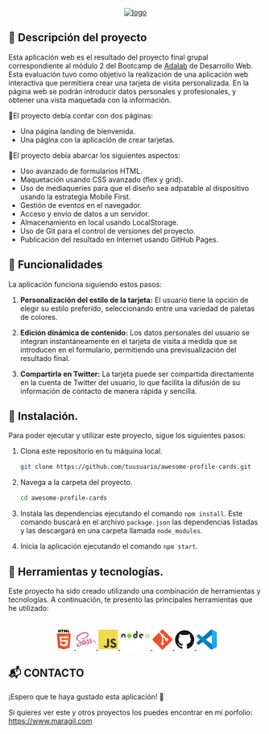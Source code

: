 <p align= 'center'>
<a href="https://awesome-profile-cards.maragil.com/" target="_blank" rel="noreferrer"><img src="./src/images/logo-awesome-profile-cards.svg" alt="logo" width="300" height="100"/></a>
<p/>


## 📝 Descripción del proyecto

Esta aplicación web es el resultado del proyecto final grupal correspondiente al módulo 2 del Bootcamp de [Adalab](https://adalab.es/) de Desarrollo Web.
Esta evaluación tuvo como objetivo la realización de una aplicación web interactiva que permitiera crear una tarjeta de visita personalizada. En la página web se podrán introducir datos personales y profesionales, y obtener una vista maquetada con la información.

🔸El proyecto debía contar con dos páginas:
- Una página landing de bienvenida.
- Una página con la aplicación de crear tarjetas.

🔸El proyecto debía abarcar los siguientes aspectos:

- Uso avanzado de formularios HTML.
- Maquetación usando CSS avanzado (flex y grid).
- Uso de mediaqueries para que el diseño sea adpatable al dispositivo usando la estrategia Mobile First.
- Gestión de eventos en el navegador.
- Acceso y envío de datos a un servidor.
- Almacenamiento en local usando LocalStorage.
- Uso de Git para el control de versiones del proyecto.
- Publicación del resultado en Internet usando GitHub Pages.


## 📑 Funcionalidades

La aplicación funciona siguiendo estos pasos:

1. **Personalización del estilo de la tarjeta:** El usuario tiene la opción de elegir su estilo preferido, seleccionando entre una variedad de paletas de colores.

2. **Edición dinámica de contenido:** Los datos personales del usuario se integran instantáneamente en el tarjeta de visita a medida que se introducen en el formulario, permitiendo una previsualización del resultado final.

3. **Compartirla en Twitter:** La tarjeta puede ser compartida directamente en la cuenta de Twitter del usuario, lo que facilita la difusión de su información de contacto de manera rápida y sencilla.


## 🚀 Instalación.

Para poder ejecutar y utilizar este proyecto, sigue los siguientes pasos:

1. Clona este repositorio en tu máquina local.
   ```bash
   git clone https://github.com/tuusuario/awesome-profile-cards.git
   ```
2. Navega a la carpeta del proyecto.
   ```bash
   cd awesome-profile-cards
   ```
3. Instala las dependencias ejecutando el comando `npm install`. Este comando buscará en el archivo `package.json` las dependencias listadas y las descargará en una carpeta llamada `node_modules`.

4. Inicia la aplicación ejecutando el comando `npm start`.


## 🧰 Herramientas y tecnologías.

Este proyecto ha sido creado utilizando una combinación de herramientas y tecnologías. A continuación, te presento las principales herramientas que he utilizado:

<p align= 'center'>
<a href="https://www.w3schools.com/html/" target="_blank" rel="noreferrer"> <img src="https://raw.githubusercontent.com/devicons/devicon/master/icons/html5/html5-original-wordmark.svg" alt="html5" width="40" height="40"/> </a>
<a href="https://sass-lang.com" target="_blank" rel="noreferrer"> <img src="https://raw.githubusercontent.com/devicons/devicon/master/icons/sass/sass-original.svg" alt="sass" width="40" height="40"/> </a> 
<a href="https://developer.mozilla.org/en-US/docs/Web/JavaScript" target="_blank" rel="noreferrer"> <img src="https://raw.githubusercontent.com/devicons/devicon/master/icons/javascript/javascript-original.svg" alt="javascript" width="40" height="40"/> </a> 
<a href="https://nodejs.org" target="_blank" rel="noreferrer"> <img src="https://raw.githubusercontent.com/devicons/devicon/master/icons/nodejs/nodejs-original-wordmark.svg" alt="nodejs" width="60" height="60"/> </a> 
<a href="https://git-scm.com/" target="_blank" rel="noreferrer"> <img src="https://raw.githubusercontent.com/devicons/devicon/master/icons/git/git-original.svg" alt="git" width="40" height="40"/> </a> 
 <a href="https://github.com/" target="_blank" rel="noreferrer"> <img src="https://raw.githubusercontent.com/devicons/devicon/master/icons/github/github-original.svg" width="40" height="40"/> </a> 
 <a href="https://code.visualstudio.com/" target="_blank" rel="noreferrer"> <img src="https://raw.githubusercontent.com/devicons/devicon/master/icons/vscode/vscode-original.svg" alt="vscode" width="40" height="40"/> </a>
</p>

## 📬 CONTACTO
¡Espero que te haya gustado esta aplicación! 💚

Si quieres ver este y otros proyectos los puedes encontrar en mi porfolio: <https://www.maragil.com> 
